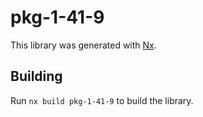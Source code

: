 # pkg-1-41-9

This library was generated with [Nx](https://nx.dev).

## Building

Run `nx build pkg-1-41-9` to build the library.
